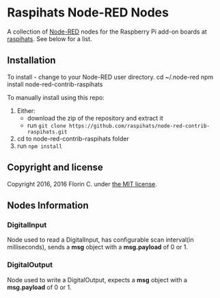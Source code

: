 # Raspihats Node-RED Nodes

A collection of [Node-RED](http://nodered.org) nodes for the Raspberry Pi add-on boards at [raspihats](http://raspihats.com). See below for a list.

## Installation

To install - change to your Node-RED user directory.
        cd ~/.node-red
        npm install node-red-contrib-raspihats

To manually install using this repo:

1. Either:
    - download the zip of the repository and extract it
    - run `git clone https://github.com/raspihats/node-red-contrib-raspihats.git`
2. cd to node-red-contrib-raspihats folder
3. run `npm install`

## Copyright and license

Copyright 2016, 2016 Florin C. under [the MIT license](LICENSE).

## Nodes Information

### DigitalInput
Node used to read a DigitalInput, has configurable scan interval(in milliseconds), sends a **msg** object with a **msg.payload** of 0 or 1. 

### DigitalOutput
Node used to write a DigitalOutput, expects a **msg** object with a **msg.payload** of 0 or 1.
